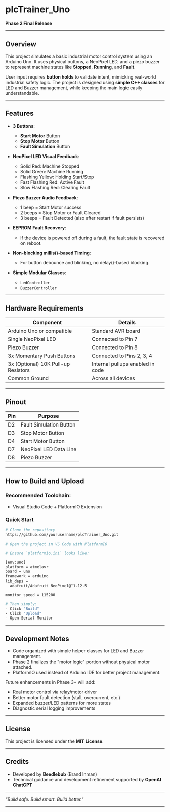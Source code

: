 # plcTrainer_Uno

**Phase 2 Final Release**

---

## Overview

This project simulates a basic industrial motor control system using an Arduino Uno.
It uses physical buttons, a NeoPixel LED, and a piezo buzzer to represent machine states like **Stopped**, **Running**, and **Fault**.

User input requires **button holds** to validate intent, mimicking real-world industrial safety logic.
The project is designed using **simple C++ classes** for LED and Buzzer management, while keeping the main logic easily understandable.

---

## Features

- **3 Buttons**:
  - **Start Motor** Button
  - **Stop Motor** Button
  - **Fault Simulation** Button

- **NeoPixel LED Visual Feedback**:
  - Solid Red: Machine Stopped
  - Solid Green: Machine Running
  - Flashing Yellow: Holding Start/Stop
  - Fast Flashing Red: Active Fault
  - Slow Flashing Red: Clearing Fault

- **Piezo Buzzer Audio Feedback**:
  - 1 beep = Start Motor success
  - 2 beeps = Stop Motor or Fault Cleared
  - 3 beeps = Fault Detected (also after restart if fault persists)

- **EEPROM Fault Recovery**:
  - If the device is powered off during a fault, the fault state is recovered on reboot.

- **Non-blocking millis()-based Timing**:
  - For button debounce and blinking, no delay()-based blocking.

- **Simple Modular Classes**:
  - `LedController`
  - `BuzzerController`

---

## Hardware Requirements

| Component                     | Details                          |
| ------------------------------ | -------------------------------- |
| Arduino Uno or compatible      | Standard AVR board               |
| Single NeoPixel LED            | Connected to Pin 7               |
| Piezo Buzzer                   | Connected to Pin 8               |
| 3x Momentary Push Buttons      | Connected to Pins 2, 3, 4        |
| 3x (Optional) 10K Pull-up Resistors | Internal pullups enabled in code |
| Common Ground                  | Across all devices               |

---

## Pinout

| Pin | Purpose                      |
| --- | ----------------------------- |
| D2  | Fault Simulation Button       |
| D3  | Stop Motor Button             |
| D4  | Start Motor Button            |
| D7  | NeoPixel LED Data Line        |
| D8  | Piezo Buzzer                  |


---

## How to Build and Upload

### Recommended Toolchain:
- Visual Studio Code + PlatformIO Extension

### Quick Start
```bash
# Clone the repository
https://github.com/yourusername/plcTrainer_Uno.git

# Open the project in VS Code with PlatformIO

# Ensure `platformio.ini` looks like:

[env:uno]
platform = atmelavr
board = uno
framework = arduino
lib_deps =
  adafruit/Adafruit NeoPixel@^1.12.5

monitor_speed = 115200

# Then simply:
- Click "Build"
- Click "Upload"
- Open Serial Monitor
```

---

## Development Notes

- Code organized with simple helper classes for LED and Buzzer management.
- Phase 2 finalizes the "motor logic" portion without physical motor attached.
- PlatformIO used instead of Arduino IDE for better project management.

Future enhancements in Phase 3+ will add:
- Real motor control via relay/motor driver
- Better motor fault detection (stall, overcurrent, etc.)
- Expanded buzzer/LED patterns for more states
- Diagnostic serial logging improvements

---

## License

This project is licensed under the **MIT License**.

---

## Credits

- Developed by **Beedlebub** (Brand Inman)
- Technical guidance and development refinement supported by **OpenAI ChatGPT**

---

_"Build safe. Build smart. Build better."_

---

